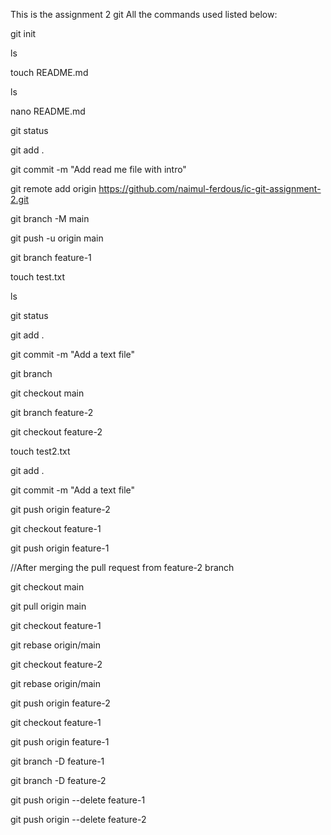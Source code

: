 This is the assignment 2 git
All the commands used listed below:


git init

ls

touch README.md

ls

nano README.md

git status

git add .

git commit -m "Add read me file with intro"

git remote add origin https://github.com/naimul-ferdous/ic-git-assignment-2.git

git branch -M main

git push -u origin main

git branch feature-1

touch test.txt

ls

git status

git add .

git commit -m "Add a text file"

git branch

git checkout main

git branch feature-2

git checkout feature-2

touch test2.txt

git add .

git commit -m "Add a text file"

git push origin feature-2

git checkout feature-1

git push origin feature-1

//After merging the pull request from feature-2 branch

git checkout main

git pull origin main

git checkout feature-1

git rebase origin/main

git checkout feature-2

git rebase origin/main

git push origin feature-2

git checkout feature-1

git push origin feature-1

git branch -D feature-1

git branch -D feature-2

git push origin --delete feature-1

git push origin --delete feature-2


